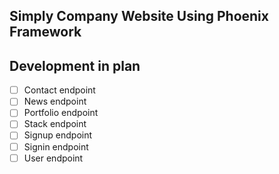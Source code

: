 ## Simply Company Website Using Phoenix Framework

## Development in plan
* [ ] Contact endpoint
* [ ] News endpoint
* [ ] Portfolio endpoint
* [ ] Stack endpoint
* [ ] Signup endpoint
* [ ] Signin endpoint
* [ ] User endpoint